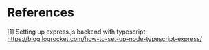# References

[1] Setting up express.js backend with typescript: <https://blog.logrocket.com/how-to-set-up-node-typescript-express/>
